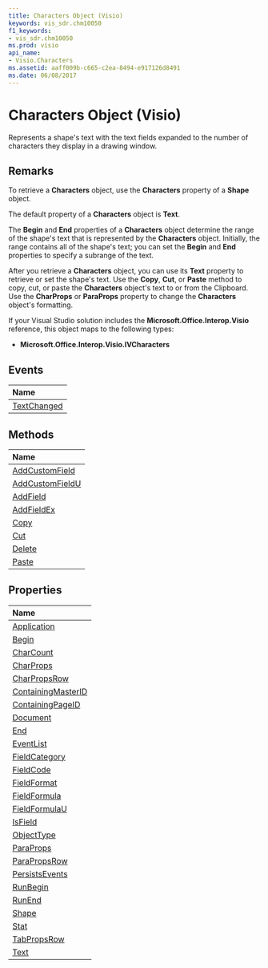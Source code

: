 ```yaml
---
title: Characters Object (Visio)
keywords: vis_sdr.chm10050
f1_keywords:
- vis_sdr.chm10050
ms.prod: visio
api_name:
- Visio.Characters
ms.assetid: aaff009b-c665-c2ea-8494-e917126d8491
ms.date: 06/08/2017
---
```



# Characters Object (Visio)

Represents a shape's text with the text fields expanded to the number of characters they display in a drawing window.


## Remarks

To retrieve a **Characters** object, use the **Characters** property of a **Shape** object.

The default property of a **Characters** object is **Text**.

The **Begin** and **End** properties of a **Characters** object determine the range of the shape's text that is represented by the **Characters** object. Initially, the range contains all of the shape's text; you can set the **Begin** and **End** properties to specify a subrange of the text.

After you retrieve a **Characters** object, you can use its **Text** property to retrieve or set the shape's text. Use the **Copy**, **Cut**, or **Paste** method to copy, cut, or paste the **Characters** object's text to or from the Clipboard. Use the **CharProps** or **ParaProps** property to change the **Characters** object's formatting.

If your Visual Studio solution includes the **Microsoft.Office.Interop.Visio** reference, this object maps to the following types:


- **Microsoft.Office.Interop.Visio.IVCharacters**
    

## Events



|**Name**|
|:-----|
|[TextChanged](http://msdn.microsoft.com/library/2387884e-366e-4276-c250-0879fee4cd66%28Office.15%29.aspx)|

## Methods



|**Name**|
|:-----|
|[AddCustomField](http://msdn.microsoft.com/library/26f3c1b9-36a0-602d-acb2-0a4fcdb7b630%28Office.15%29.aspx)|
|[AddCustomFieldU](http://msdn.microsoft.com/library/f1a5bc23-981d-0be7-92f3-d2ba640751a2%28Office.15%29.aspx)|
|[AddField](http://msdn.microsoft.com/library/1b00cad3-d97a-4bdc-1f8e-cee39d9c836f%28Office.15%29.aspx)|
|[AddFieldEx](http://msdn.microsoft.com/library/14f56159-ed60-e1cf-1c04-b789672b51ec%28Office.15%29.aspx)|
|[Copy](http://msdn.microsoft.com/library/afa21cde-4f1e-cdec-149c-8be7aa88935e%28Office.15%29.aspx)|
|[Cut](http://msdn.microsoft.com/library/08c1e155-335c-0d90-2efa-d079ec14b180%28Office.15%29.aspx)|
|[Delete](http://msdn.microsoft.com/library/b06a2ca3-e0ab-4185-3b46-85fff2dd4cc4%28Office.15%29.aspx)|
|[Paste](http://msdn.microsoft.com/library/e0615a79-b211-643c-15cf-5c6ad8a3cc63%28Office.15%29.aspx)|

## Properties



|**Name**|
|:-----|
|[Application](http://msdn.microsoft.com/library/88c55936-8dbc-b009-7755-5f5e66484489%28Office.15%29.aspx)|
|[Begin](http://msdn.microsoft.com/library/885adb4d-aca8-b275-806b-34c76a14e7a7%28Office.15%29.aspx)|
|[CharCount](http://msdn.microsoft.com/library/99e780df-b9ee-1083-6efe-cd3e766aa659%28Office.15%29.aspx)|
|[CharProps](http://msdn.microsoft.com/library/7c05633d-9e99-cee3-0d24-bff6d191ef24%28Office.15%29.aspx)|
|[CharPropsRow](http://msdn.microsoft.com/library/55ea568a-7dfc-faed-e4c2-23fa76aac16d%28Office.15%29.aspx)|
|[ContainingMasterID](http://msdn.microsoft.com/library/50ed7758-208e-15f0-14ac-801db910dabd%28Office.15%29.aspx)|
|[ContainingPageID](http://msdn.microsoft.com/library/095cd4fc-1aa1-338a-eb9a-dedb63c2c1ad%28Office.15%29.aspx)|
|[Document](http://msdn.microsoft.com/library/d685ab44-5db4-65d8-300a-ad40959acdb7%28Office.15%29.aspx)|
|[End](http://msdn.microsoft.com/library/61b8fdb4-e00e-b7a5-2f0b-42d46684c626%28Office.15%29.aspx)|
|[EventList](http://msdn.microsoft.com/library/620a254a-9a8d-da0a-1274-305064afdb1c%28Office.15%29.aspx)|
|[FieldCategory](http://msdn.microsoft.com/library/b9c1ecca-ae27-83b8-862d-e8677f8c4c9a%28Office.15%29.aspx)|
|[FieldCode](http://msdn.microsoft.com/library/901e6617-2e4b-6f99-f886-e3c7348a306d%28Office.15%29.aspx)|
|[FieldFormat](http://msdn.microsoft.com/library/298ee3a7-a81e-c10d-e978-ce28ca9408be%28Office.15%29.aspx)|
|[FieldFormula](http://msdn.microsoft.com/library/3bdbf64c-b853-b5bb-6b4f-323d979d3e7e%28Office.15%29.aspx)|
|[FieldFormulaU](http://msdn.microsoft.com/library/83a6f079-bd1a-7512-61f1-0b9fa7c83964%28Office.15%29.aspx)|
|[IsField](http://msdn.microsoft.com/library/329441aa-61ce-177f-061e-a47624a622d2%28Office.15%29.aspx)|
|[ObjectType](http://msdn.microsoft.com/library/31ffa78e-3232-028b-91a8-636010c9c5b2%28Office.15%29.aspx)|
|[ParaProps](http://msdn.microsoft.com/library/8f71a7ba-3a9e-01b4-1bbe-040fd441a284%28Office.15%29.aspx)|
|[ParaPropsRow](http://msdn.microsoft.com/library/2f87d080-b8a7-d6df-356f-a7cb43453807%28Office.15%29.aspx)|
|[PersistsEvents](http://msdn.microsoft.com/library/3cff9c46-6558-322e-8040-7b24218d94a3%28Office.15%29.aspx)|
|[RunBegin](http://msdn.microsoft.com/library/6397f797-c481-e2f0-ec38-61a799762552%28Office.15%29.aspx)|
|[RunEnd](http://msdn.microsoft.com/library/4c9d0f81-8b6d-d5c3-98a1-1d0b39f8193a%28Office.15%29.aspx)|
|[Shape](http://msdn.microsoft.com/library/24565a24-3b95-2a89-1903-ae1759d3d8e2%28Office.15%29.aspx)|
|[Stat](http://msdn.microsoft.com/library/384bd298-e3c4-fed3-d5a0-77f0aa69410a%28Office.15%29.aspx)|
|[TabPropsRow](http://msdn.microsoft.com/library/83002645-df6c-5565-b62a-983960a8a8a3%28Office.15%29.aspx)|
|[Text](http://msdn.microsoft.com/library/ebfa0548-4150-f6a6-8362-8bd3c2c36f93%28Office.15%29.aspx)|

